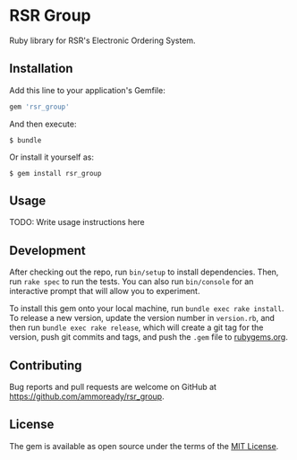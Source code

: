 # RSR Group

Ruby library for RSR's Electronic Ordering System.

## Installation

Add this line to your application's Gemfile:

```ruby
gem 'rsr_group'
```

And then execute:

    $ bundle

Or install it yourself as:

    $ gem install rsr_group

## Usage

TODO: Write usage instructions here

## Development

After checking out the repo, run `bin/setup` to install dependencies. Then, run `rake spec` to run the tests. You can also run `bin/console` for an interactive prompt that will allow you to experiment.

To install this gem onto your local machine, run `bundle exec rake install`. To release a new version, update the version number in `version.rb`, and then run `bundle exec rake release`, which will create a git tag for the version, push git commits and tags, and push the `.gem` file to [rubygems.org](https://rubygems.org).

## Contributing

Bug reports and pull requests are welcome on GitHub at https://github.com/ammoready/rsr_group.


## License

The gem is available as open source under the terms of the [MIT License](http://opensource.org/licenses/MIT).

